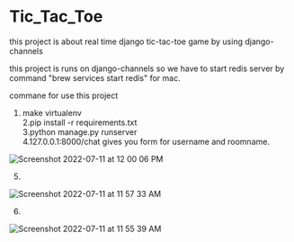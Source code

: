 # Tic_Tac_Toe
this project is about real time django tic-tac-toe game by using django-channels 

this project is runs on django-channels so we have to start redis server by command   "brew services start redis"  for mac.

commane for use this project 

1. make virtualenv <br/>
2.pip install -r requirements.txt<br/>
3.python manage.py runserver<br/>
4.127.0.0.1:8000/chat    gives you form for username and roomname.<br/>


![Screenshot 2022-07-11 at 12 00 06 PM](https://user-images.githubusercontent.com/94175361/178202462-2065098a-5c4a-4414-98a3-f1d9f8899d04.png)

5. 
![Screenshot 2022-07-11 at 11 57 33 AM](https://user-images.githubusercontent.com/94175361/178202473-a2d53e0c-7e11-4390-a635-e43d752523ad.png)

6.
![Screenshot 2022-07-11 at 11 55 39 AM](https://user-images.githubusercontent.com/94175361/178202479-86547765-dd91-4938-91fa-a7356a9a4967.png)
